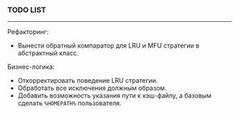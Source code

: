 ### TODO LIST

___

Рефакторинг:

- Вынести обратный компаратор для LRU и MFU стратегии в абстрактный класс.

Бизнес-логика:

- Откорректировать поведение LRU стратегии.
- Обработать все исключения должным образом.
- Добавить возможность указания пути к кэш-файлу, а базовым сделать `%HOMEPATH%` пользователя.